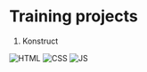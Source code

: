 # Training projects
1. Konstruct

![HTML](https://img.shields.io/badge/HTML-bf5836)
![CSS](https://img.shields.io/badge/CSS-511f78)
![JS](https://img.shields.io/badge/JS-e8d20e)
